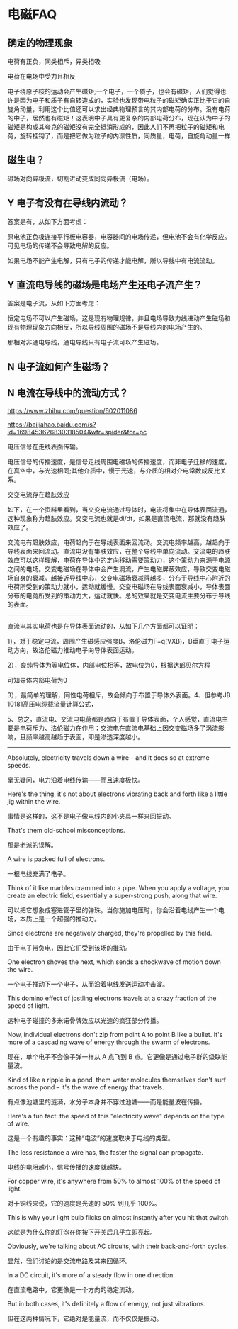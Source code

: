 # 电磁FAQ

## 确定的物理现象

电荷有正负，同类相斥，异类相吸

电荷在电场中受力且相反

电子绕原子核的运动会产生磁矩;一个电子，一个质子，也会有磁矩，人们觉得也许是因为电子和质子有自转造成的，实验也发现带电粒子的磁矩确实正比于它的自旋角动量，利用这个比值还可以求出经典物理预言的其内部电荷的分布。没有电荷的中子，居然也有磁矩！这表明中子具有更复杂的内部电荷分布，现在认为中子的磁矩是构成其夸克的磁矩没有完全抵消形成的，因此人们不再把粒子的磁矩和电荷，旋转挂钩了，而是把它做为粒子的内凛性质，同质量，电荷，自旋角动量一样


## 磁生电？

磁场对向异极流，切割进动变成同向异极流（电场）。

## Y 电子有没有在导线内流动？

答案是有，从如下方面考虑：

原电池正负极连接平行板电容器，电容器间的电场传递，但电池不会有化学反应。可见电场的传递不会导致电解的反应。

如果电场不能产生电解，只有电子的传递才能电解，所以导线中有电流流动。

## Y 直流电导线的磁场是电场产生还电子流产生？

答案是电子流，从如下方面考虑：

恒定电场不可以产生磁场，这是现有物理规律，并且电场导致力线进动产生磁场和现有物理现象方向相反，所以导线周围的磁场不是导线内的电场产生的。

那相对非通电导线，通电导线只有电子流可以产生磁场。

## N 电子流如何产生磁场？



## N 电流在导线中的流动方式？

https://www.zhihu.com/question/602011086

https://baijiahao.baidu.com/s?id=1698453626830318504&wfr=spider&for=pc

电压信号在走线表面传输。

电压信号的传播速度，是信号走线周围电磁场的传播速度，而非电子迁移的速度。在真空中，与光速相同;其他介质中，慢于光速，与介质的相对介电常数成反比关系。

交变电流存在趋肤效应

如下，在一个资料里看到，当交变电流通过导体时，电流将集中在导体表面流通，这种现象称为趋肤效应。交变电流也就是di/dt，如果是直流电流，那就没有趋肤效应了。

交流电有趋肤效应，电荷趋向于在导线表面来回流动。交流电频率越高，越趋向于导线表面来回流动。直流电没有集肤效应，在整个导线中单向流动。交流电的趋肤效应可以这样理解，电荷在导体中的定向移动需要策动力，这个策动力来源于电源之间的电场。交变电磁场在导体中会产生涡流，产生电磁屏蔽效应，导致交变电磁场自身的衰减。越接近导线中心，交变电磁场衰减得越多，分布于导线中心附近的电荷所受到的策动力就小，运动就缓慢。交变电磁场在导线表面衰减小，导体表面分布的电荷所受到的策动力大，运动就快。总的效果就是交变电流主要分布于导线的表面。


--- 

直流电其实电荷也是在导体表面流动的，从如下几个方面都可以证明：

1），对于稳定电流，周围产生磁感应强度B，洛伦磁力F=q(VXB)，B垂直于电子运动方向，故洛伦磁力推动电子向导体表面运动。

2），良纯导体为等电位体，内部电位相等，故电位为0，根据达郎贝尔方程

可知导体内部电荷为0

3），最简单的理解，同性电荷相斥，故会倾向于布置于导体外表面。4、但参考JB 10181高压电缆载流量计算公式，

5、总之，直流电、交流电电荷都是趋向于布置于导体表面，个人感觉，直流电主要是电荷斥力、洛伦磁力在作用；交流电在直流电基础上因交变磁场多了涡流影响，且频率越高越趋于表面，即是渗透深度越小。


----

Absolutely, electricity travels down a wire – and it does so at extreme speeds.

毫无疑问，电力沿着电线传输——而且速度极快。

Here's the thing, it's not about electrons vibrating back and forth like a little jig within the wire.

事情是这样的，这不是电子像电线内的小夹具一样来回振动。

That's them old-school misconceptions.

那是老派的误解。

A wire is packed full of electrons.

一根电线充满了电子。

Think of it like marbles crammed into a pipe. When you apply a voltage, you create an electric field, essentially a super-strong push, along that wire.

可以把它想象成塞进管子里的弹珠。当你施加电压时，你会沿着电线产生一个电场，本质上是一个超强的推动力。

Since electrons are negatively charged, they're propelled by this field.

由于电子带负电，因此它们受到该场的推动。

One electron shoves the next, which sends a shockwave of motion down the wire.

一个电子推动下一个电子，从而沿着电线发送运动冲击波。

This domino effect of jostling electrons travels at a crazy fraction of the speed of light.

这种电子碰撞的多米诺骨牌效应以光速的疯狂部分传播。

Now, individual electrons don't zip from point A to point B like a bullet. It's more of a cascading wave of energy through the swarm of electrons.

现在，单个电子不会像子弹一样从 A 点飞到 B 点。它更像是通过电子群的级联能量波。

Kind of like a ripple in a pond, them water molecules themselves don't surf across the pond – it's the wave of energy that travels.

有点像池塘里的涟漪，水分子本身并不穿过池塘——而是能量波在传播。

Here's a fun fact: the speed of this "electricity wave" depends on the type of wire.

这是一个有趣的事实：这种“电波”的速度取决于电线的类型。

The less resistance a wire has, the faster the signal can propagate.

电线的电阻越小，信号传播的速度就越快。

For copper wire, it's anywhere from 50% to almost 100% of the speed of light.

对于铜线来说，它的速度是光速的 50% 到几乎 100%。

This is why your light bulb flicks on almost instantly after you hit that switch.

这就是为什么你的灯泡在你按下开关后几乎立即亮起。

Obviously, we're talking about AC circuits, with their back-and-forth cycles.

显然，我们讨论的是交流电路及其来回循环。

In a DC circuit, it's more of a steady flow in one direction.

在直流电路中，它更像是一个方向的稳定流动。

But in both cases, it's definitely a flow of energy, not just vibrations.

但在这两种情况下，它绝对是能量流，而不仅仅是振动。



